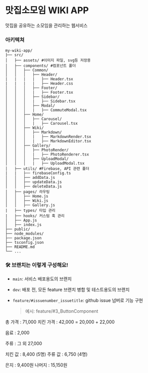 # 맛집소모임 WIKI APP

맛집을 공유하는 소모임을 
관리하는 웹서비스

### 아키텍쳐

```plaintext
my-wiki-app/
├── src/
│   ├── assets/ #이미지 파일, svg등 저장용
│   ├── components/ #컴포넌트 폴더
│   │   ├── Common/
│   │   │   ├── Header/
|   |   |   |   ├── Header.tsx
|   |   |   |   ├── Header.css
│   │   │   ├── Footer/
│   │   │   |   ├── Footer.tsx
│   │   │   ├── Sidebar/
│   │   │   |   ├── Sidebar.tsx 
│   │   │   ├── Modal/
│   │   │   |   ├── CommuteModal.tsx
│   │   ├── Home/
│   │   │   ├── Carousel/
│   │   │   |   ├── Carousel.tsx
│   │   ├── Wiki/
│   │   │   ├── Markdown/
│   │   │   |   ├── MarkdownRender.tsx
│   │   │   |   ├── MarkdownEditor.tsx
│   │   ├── Gallery/
│   │   │   ├── PhotoRender/
│   │   │   |   ├── PhotoRenderer.tsx
│   │   │   ├── UploadModal/
│   │   │   |   ├── UploadModal.tsx
│   ├── utils/ #Firebase, API 관련 폴더
|   |   ├── firebaseConfig.ts
│   │   ├── addData.js
│   │   ├── updateData.js
│   │   ├── deleteData.js
│   ├── pages/ 라우팅
│   │   ├── Home.js
│   │   ├── Wiki.js
│   │   ├── Gallery.js
|   ├── types/ 타입 관리
|   ├── hooks/ 커스텀 훅 관리
│   ├── App.js
│   ├── index.js
├── public/
├── node_modules/
├── package.json
├── tsconfig.json
├── README.md
└── ...
```

### 🛠 브랜치는 이렇게 구성해요!

- `main`: 서비스 배포용도의 브랜치
- `dev`: 배포 전, 모든 feature 브랜치 병합 및 테스트용도의 브랜치
- `feature/#issuenumber_issuetitle`: github issue 넘버로 기능 구현
    
    > 예시: feature/#3_ButtonComponent

총 가격 : 71,000
치킨 가격 : 42,000 = 20,000 + 22,000

음료 : 2,000

주류 : 그 외 27,000

치킨 값 : 8,400 (5명)
주류 값 : 6,750 (4명)

은지 : 9,400원
나머지 : 15,150원

